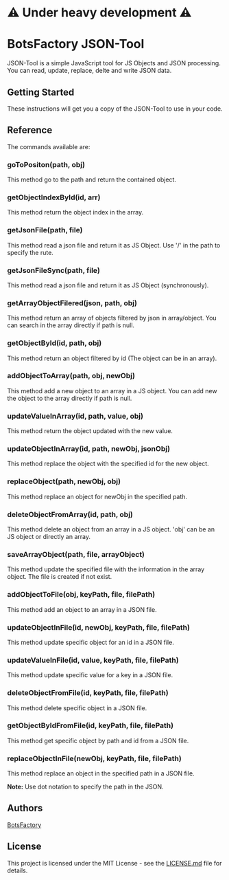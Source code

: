 # ⚠️ Under heavy development ⚠️

# BotsFactory JSON-Tool

JSON-Tool is a simple JavaScript tool for JS Objects and JSON processing.
You can read, update, replace, delte and write JSON data.

## Getting Started

These instructions will get you a copy of the JSON-Tool to use in your code.

## Reference

The commands available are:

### goToPositon(path, obj)

This method go to the path and return the contained object.  


### getObjectIndexById(id, arr)

This method return the object index in the array.


### getJsonFile(path, file)

This method read a json file and return it as JS Object.
Use '/' in the path to specify the rute.


### getJsonFileSync(path, file)

This method read a json file and return it as JS Object (synchronously).


### getArrayObjectFilered(json, path, obj) 

This method return an array of objects filtered by json in array/object.
You can search in the array directly if path is null.


### getObjectById(id, path, obj)

This method return an object filtered by id (The object can be in an array).


### addObjectToArray(path, obj, newObj)

This method add a new object to an array in a JS object.
You can add new the object to the array directly if path is null.


### updateValueInArray(id, path, value, obj) 

This method return the object updated with the new value.


### updateObjectInArray(id, path, newObj, jsonObj)

This method replace the object with the specified id for the new object.


### replaceObject(path, newObj, obj)

This method replace an object for newObj in the specified path.


### deleteObjectFromArray(id, path, obj) 

This method delete an object from an array in a JS object.
'obj' can be an JS object or directly an array.


### saveArrayObject(path, file, arrayObject) 

This method update the specified file with the information in the array object.
The file is created if not exist.


### addObjectToFile(obj, keyPath, file, filePath) 

This method add an object to an array in a JSON file.


### updateObjectInFile(id, newObj, keyPath, file, filePath) 

This method update specific object for an id in a JSON file.


### updateValueInFile(id, value, keyPath, file, filePath) 

This method update specific value for a key in a JSON file.


### deleteObjectFromFile(id, keyPath, file, filePath)

This method delete specific object in a JSON file.


### getObjectByIdFromFile(id, keyPath, file, filePath)

This method get specific object by path and id from a JSON file.


### replaceObjectInFile(newObj, keyPath, file, filePath)

This method replace an object in the specified path in a JSON file.


**Note:**
Use dot notation to specify the path in the JSON.


## Authors

[BotsFactory](https://www.botsfactory.io)

## License

This project is licensed under the MIT License - see the [LICENSE.md](LICENSE.md) file for details.